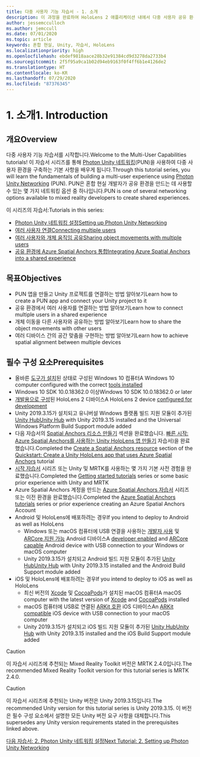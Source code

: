 ```yaml
---
title: 다중 사용자 기능 자습서 - 1. 소개
description: 이 과정을 완료하여 HoloLens 2 애플리케이션 내에서 다중 사용자 공유 환경을 구현하는 방법을 알아봅니다.
author: jessemcculloch
ms.author: jemccull
ms.date: 07/01/2020
ms.topic: article
keywords: 혼합 현실, Unity, 자습서, HoloLens
ms.localizationpriority: high
ms.openlocfilehash: ebdef9818aace28b32e91384cd9d3278da2733b4
ms.sourcegitcommit: 2f5f95a9ca1b02d94eb9163f0f4ff6b1e4126de2
ms.translationtype: HT
ms.contentlocale: ko-KR
ms.lasthandoff: 07/29/2020
ms.locfileid: "87376345"
---
```

# <a name="1-introduction"></a><span data-ttu-id="e9e8c-105">1. 소개</span><span class="sxs-lookup"><span data-stu-id="e9e8c-105">1. Introduction</span></span>

## <a name="overview"></a><span data-ttu-id="e9e8c-106">개요</span><span class="sxs-lookup"><span data-stu-id="e9e8c-106">Overview</span></span>

<span data-ttu-id="e9e8c-107">다중 사용자 기능 자습서를 시작합니다.</span><span class="sxs-lookup"><span data-stu-id="e9e8c-107">Welcome to the Multi-User Capabilities tutorials!</span></span> <span data-ttu-id="e9e8c-108">이 자습서 시리즈를 통해 <a href="https://www.photonengine.com/PUN" target="_blank">Photon Unity 네트워킹</a>(PUN)을 사용하여 다중 사용자 환경을 구축하는 기본 사항을 배우게 됩니다.</span><span class="sxs-lookup"><span data-stu-id="e9e8c-108">Through this tutorial series, you will learn the fundamentals of building a multi-user experience using <a href="https://www.photonengine.com/PUN" target="_blank">Photon Unity Networking</a> (PUN).</span></span> <span data-ttu-id="e9e8c-109">PUN은 혼합 현실 개발자가 공유 환경을 만드는 데 사용할 수 있는 몇 가지 네트워킹 옵션 중 하나입니다.</span><span class="sxs-lookup"><span data-stu-id="e9e8c-109">PUN is one of several networking options available to mixed reality developers to create shared experiences.</span></span>

<span data-ttu-id="e9e8c-110">이 시리즈의 자습서:</span><span class="sxs-lookup"><span data-stu-id="e9e8c-110">Tutorials in this series:</span></span>

* [<span data-ttu-id="e9e8c-111">Photon Unity 네트워킹 설정</span><span class="sxs-lookup"><span data-stu-id="e9e8c-111">Setting up Photon Unity Networking</span></span>](mr-learning-sharing-02.md)
* [<span data-ttu-id="e9e8c-112">여러 사용자 연결</span><span class="sxs-lookup"><span data-stu-id="e9e8c-112">Connecting multiple users</span></span>](mr-learning-sharing-03.md)
* [<span data-ttu-id="e9e8c-113">여러 사용자와 개체 움직임 공유</span><span class="sxs-lookup"><span data-stu-id="e9e8c-113">Sharing object movements with multiple users</span></span>](mr-learning-sharing-04.md)
* [<span data-ttu-id="e9e8c-114">공유 환경에 Azure Spatial Anchors 통합</span><span class="sxs-lookup"><span data-stu-id="e9e8c-114">Integrating Azure Spatial Anchors into a shared experience</span></span>](mr-learning-sharing-05.md)

## <a name="objectives"></a><span data-ttu-id="e9e8c-115">목표</span><span class="sxs-lookup"><span data-stu-id="e9e8c-115">Objectives</span></span>

* <span data-ttu-id="e9e8c-116">PUN 앱을 만들고 Unity 프로젝트를 연결하는 방법 알아보기</span><span class="sxs-lookup"><span data-stu-id="e9e8c-116">Learn how to create a PUN app and connect your Unity project to it</span></span>
* <span data-ttu-id="e9e8c-117">공유 환경에서 여러 사용자를 연결하는 방법 알아보기</span><span class="sxs-lookup"><span data-stu-id="e9e8c-117">Learn how to connect multiple users in a shared experience</span></span>
* <span data-ttu-id="e9e8c-118">개체 이동을 다른 사용자와 공유하는 방법 알아보기</span><span class="sxs-lookup"><span data-stu-id="e9e8c-118">Learn how to share the object movements with other users</span></span>
* <span data-ttu-id="e9e8c-119">여러 디바이스 간의 공간 맞춤을 구현하는 방법 알아보기</span><span class="sxs-lookup"><span data-stu-id="e9e8c-119">Learn how to achieve spatial alignment between multiple devices</span></span>

## <a name="prerequisites"></a><span data-ttu-id="e9e8c-120">필수 구성 요소</span><span class="sxs-lookup"><span data-stu-id="e9e8c-120">Prerequisites</span></span>

* <span data-ttu-id="e9e8c-121">올바른 [도구가 설치](install-the-tools.md)된 상태로 구성된 Windows 10 컴퓨터</span><span class="sxs-lookup"><span data-stu-id="e9e8c-121">A Windows 10 computer configured with the correct [tools installed](install-the-tools.md)</span></span>
* <span data-ttu-id="e9e8c-122">Windows 10 SDK 10.0.18362.0 이상</span><span class="sxs-lookup"><span data-stu-id="e9e8c-122">Windows 10 SDK 10.0.18362.0 or later</span></span>
* <span data-ttu-id="e9e8c-123">[개발용으로 구성](using-visual-studio.md#enabling-developer-mode)된 HoloLens 2 디바이스</span><span class="sxs-lookup"><span data-stu-id="e9e8c-123">A HoloLens 2 device [configured for development](using-visual-studio.md#enabling-developer-mode)</span></span>
* <span data-ttu-id="e9e8c-124">Unity 2019.3.15가 설치되고 유니버설 Windows 플랫폼 빌드 지원 모듈이 추가된 <a href="https://docs.unity3d.com/Manual/GettingStartedInstallingHub.html" target="_blank">Unity Hub</a></span><span class="sxs-lookup"><span data-stu-id="e9e8c-124"><a href="https://docs.unity3d.com/Manual/GettingStartedInstallingHub.html" target="_blank">Unity Hub</a> with Unity 2019.3.15 installed and the Universal Windows Platform Build Support module added</span></span>
* <span data-ttu-id="e9e8c-125">다음 자습서의 [Spatial Anchors 리소스 만들기](https://docs.microsoft.com/azure/spatial-anchors/quickstarts/get-started-unity-hololens#create-a-spatial-anchors-resource) 섹션을 완료했습니다. [빠른 시작: Azure Spatial Anchors를 사용하는 Unity HoloLens 앱 만들기](https://docs.microsoft.com/azure/spatial-anchors/quickstarts/get-started-unity-hololens) 자습서)을 완료했습니다.</span><span class="sxs-lookup"><span data-stu-id="e9e8c-125">Completed the [Create a Spatial Anchors resource](https://docs.microsoft.com/azure/spatial-anchors/quickstarts/get-started-unity-hololens#create-a-spatial-anchors-resource) section of the [Quickstart: Create a Unity HoloLens app that uses Azure Spatial Anchors](https://docs.microsoft.com/azure/spatial-anchors/quickstarts/get-started-unity-hololens) tutorial</span></span>
* <span data-ttu-id="e9e8c-126">[시작 자습서](mr-learning-base-01.md) 시리즈 또는 Unity 및 MRTK를 사용하는 몇 가지 기본 사전 경험을 완료했습니다.</span><span class="sxs-lookup"><span data-stu-id="e9e8c-126">Completed the [Getting started tutorials](mr-learning-base-01.md) series or some basic prior experience with Unity and MRTK</span></span>
* <span data-ttu-id="e9e8c-127">Azure Spatial Anchors 계정을 만드는 [Azure Spatial Anchors 자습서](mr-learning-asa-01.md) 시리즈 또는 이전 환경을 완료했습니다.</span><span class="sxs-lookup"><span data-stu-id="e9e8c-127">Completed the [Azure Spatial Anchors tutorials](mr-learning-asa-01.md) series or prior experience creating an Azure Spatial Anchors Account</span></span>
* <span data-ttu-id="e9e8c-128">Android 및 HoloLens에 배포하려는 경우</span><span class="sxs-lookup"><span data-stu-id="e9e8c-128">If you intend to deploy to Android as well as HoloLens</span></span>
  * <span data-ttu-id="e9e8c-129">Windows 또는 macOS 컴퓨터에 USB 연결을 사용하는 <a href="https://developer.android.com/studio/debug/dev-options" target="_blank">개발자 사용</a> 및 <a href="https://developers.google.com/ar/discover/supported-devices" target="_blank">ARCore 지원 가능</a> Android 디바이스</span><span class="sxs-lookup"><span data-stu-id="e9e8c-129">A <a href="https://developer.android.com/studio/debug/dev-options" target="_blank">developer enabled</a> and <a href="https://developers.google.com/ar/discover/supported-devices" target="_blank">ARCore capable</a> Android device with USB connection to your Windows or macOS computer</span></span>
  * <span data-ttu-id="e9e8c-130">Unity 2019.3.15가 설치되고 Android 빌드 지원 모듈이 추가된 <a href="https://docs.unity3d.com/Manual/GettingStartedInstallingHub.html" target="_blank">Unity Hub</a></span><span class="sxs-lookup"><span data-stu-id="e9e8c-130"><a href="https://docs.unity3d.com/Manual/GettingStartedInstallingHub.html" target="_blank">Unity Hub</a> with Unity 2019.3.15 installed and the Android Build Support module added</span></span>
* <span data-ttu-id="e9e8c-131">iOS 및 HoloLens에 배포하려는 경우</span><span class="sxs-lookup"><span data-stu-id="e9e8c-131">If you intend to deploy to iOS as well as HoloLens</span></span>
  * <span data-ttu-id="e9e8c-132">최신 버전의 <a href="https://geo.itunes.apple.com/us/app/xcode/id497799835?mt=12" target="_blank">Xcode</a> 및 <a href="https://cocoapods.org" target="_blank">CocoaPods</a>가 설치된 macOS 컴퓨터</span><span class="sxs-lookup"><span data-stu-id="e9e8c-132">A macOS computer with the latest version of <a href="https://geo.itunes.apple.com/us/app/xcode/id497799835?mt=12" target="_blank">Xcode</a> and <a href="https://cocoapods.org" target="_blank">CocoaPods</a> installed</span></span>
  * <span data-ttu-id="e9e8c-133">macOS 컴퓨터에 USB로 연결된 <a href="https://developer.apple.com/documentation/arkit/verifying_device_support_and_user_permission" target="_blank">ARKit 호환</a> iOS 디바이스</span><span class="sxs-lookup"><span data-stu-id="e9e8c-133">An <a href="https://developer.apple.com/documentation/arkit/verifying_device_support_and_user_permission" target="_blank">ARKit compatible</a> iOS device with USB connection to your macOS computer</span></span>
  * <span data-ttu-id="e9e8c-134">Unity 2019.3.15가 설치되고 iOS 빌드 지원 모듈이 추가된 <a href="https://docs.unity3d.com/Manual/GettingStartedInstallingHub.html" target="_blank">Unity Hub</a></span><span class="sxs-lookup"><span data-stu-id="e9e8c-134"><a href="https://docs.unity3d.com/Manual/GettingStartedInstallingHub.html" target="_blank">Unity Hub</a> with Unity 2019.3.15 installed and the iOS Build Support module added</span></span>

> [!CAUTION]
> <span data-ttu-id="e9e8c-135">이 자습서 시리즈에 추천되는 Mixed Reality Toolkit 버전은 MRTK 2.4.0입니다.</span><span class="sxs-lookup"><span data-stu-id="e9e8c-135">The recommended Mixed Reality Toolkit version for this tutorial series is MRTK 2.4.0.</span></span>

> [!CAUTION]
> <span data-ttu-id="e9e8c-136">이 자습서 시리즈에 추천되는 Unity 버전은 Unity 2019.3.15입니다.</span><span class="sxs-lookup"><span data-stu-id="e9e8c-136">The recommended Unity version for this tutorial series is Unity 2019.3.15.</span></span> <span data-ttu-id="e9e8c-137">이 버전은 필수 구성 요소에서 설명한 모든 Unity 버전 요구 사항을 대체합니다.</span><span class="sxs-lookup"><span data-stu-id="e9e8c-137">This supersedes any Unity version requirements stated in the prerequisites linked above.</span></span>

[<span data-ttu-id="e9e8c-138">다음 자습서: 2. Photon Unity 네트워킹 설정</span><span class="sxs-lookup"><span data-stu-id="e9e8c-138">Next Tutorial: 2. Setting up Photon Unity Networking</span></span>](mr-learning-sharing-02.md)
